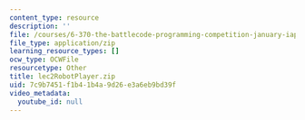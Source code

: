 ```yaml
---
content_type: resource
description: ''
file: /courses/6-370-the-battlecode-programming-competition-january-iap-2013/7c9b7451f1b41b4a9d26e3a6eb9bd39f_lec2RobotPlayer.zip
file_type: application/zip
learning_resource_types: []
ocw_type: OCWFile
resourcetype: Other
title: lec2RobotPlayer.zip
uid: 7c9b7451-f1b4-1b4a-9d26-e3a6eb9bd39f
video_metadata:
  youtube_id: null
---
```


